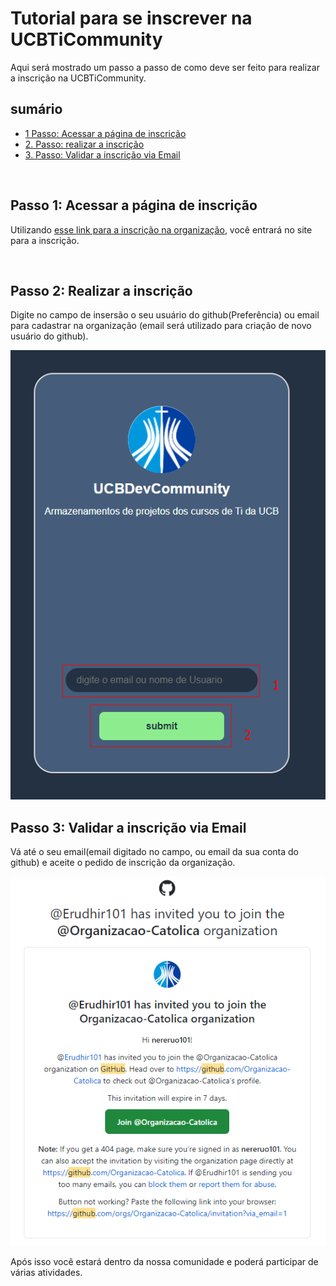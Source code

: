 # Tutorial para se inscrever na UCBTiCommunity

Aqui será mostrado um passo a passo de como deve ser feito para realizar a inscrição na UCBTiCommunity.

## sumário

- [1 Passo: Acessar a página de inscrição](#passo1)
- [2. Passo: realizar a inscrição](#passo2)
- [3. Passo: Validar a inscrição via Email](#passo3)
  
<br>

## Passo 1: Acessar a página de inscrição<a name="passo1"></a>

Utilizando [esse link para a inscrição na organização](https://ucbticommunity.github.io/Site-Invite/), você entrará no site para a inscrição.

<br>

## Passo 2: Realizar a inscrição<a name="passo2"></a>

Digite no campo de insersão o seu usuário do github(Preferência) ou email para cadastrar na organização (email será utilizado para criação de novo usuário do github).

<img src="pagInscricao.png" alt="página de inscrição da organização"/>

<br>

## Passo 3: Validar a inscrição via Email<a name="passo3"></a>

Vá até o seu email(email digitado no campo, ou email da sua conta do github) e aceite o pedido de inscrição da organização.

<img src="validEmail.png" alt="validação do convite via email"/>

Após isso você estará dentro da nossa comunidade e poderá participar de várias atividades.
